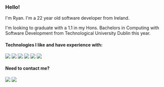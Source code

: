 ### Hello!

I'm Ryan. I'm a 22 year old software developer from Ireland.

I'm looking to graduate with a 1.1 in my Hons. Bachelors in Computing with Software Development from Technological University Dublin this year.

#### Technologies I like and have experience with: 


![](https://img.shields.io/badge/-.NET-5aa5a2?logo=.NET&logoColor=white&style=flat)
![](https://img.shields.io/badge/-Blazor-5aa5a2?logo=blazor&logoColor=white&style=flat)
![](https://img.shields.io/badge/-Java-5aa5a2?logo=Java&logoColor=white&style=flat)
![](https://img.shields.io/badge/-Docker-5aa5a2?logo=Docker&logoColor=white&style=flat)
![](https://img.shields.io/badge/-Linux-5aa5a2?logo=Linux&logoColor=white&style=flat)
![](https://img.shields.io/badge/-Azure-5aa5a2?logo=Microsoft%20Azure&logoColor=white&style=flat)

#### Need to contact me?

[![](http://img.shields.io/badge/-LinkedIn-5aa5a2?logo=linkedin&logoColor=white)](https://linkedin.com/in/ryandeering)
[![](http://img.shields.io/badge/-Email-5aa5a2?logo=gmail&logoColor=white)](mailto:ryandeering1@gmail.com)


<!--
**ryandeering/ryandeering** is a ✨ _special_ ✨ repository because its `README.md` (this file) appears on your GitHub profile.

Here are some ideas to get you started:

- 🔭 I’m currently working on ...
- 🌱 I’m currently learning ...
- 👯 I’m looking to collaborate on ...
- 🤔 I’m looking for help with ...
- 💬 Ask me about ...
- 📫 How to reach me: ...
- 😄 Pronouns: ...
- ⚡ Fun fact: ...
-->
